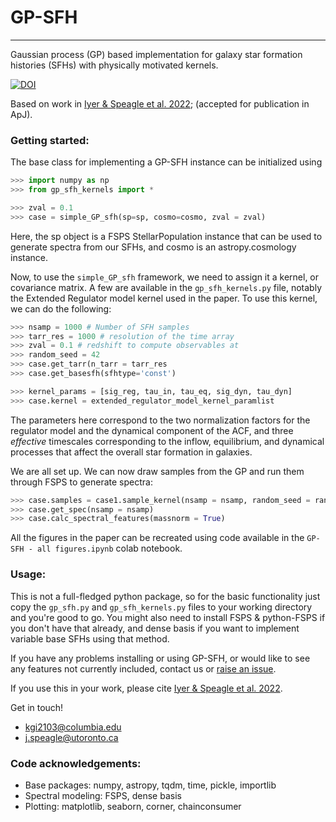 # GP-SFH
--------

Gaussian process (GP) based implementation for galaxy star formation histories (SFHs) with physically motivated kernels.

[![DOI](https://zenodo.org/badge/401494957.svg)](https://zenodo.org/badge/latestdoi/401494957)

Based on work in [Iyer & Speagle et al. 2022](https://ui.adsabs.harvard.edu/abs/2022arXiv220805938I/abstract); (accepted for publication in ApJ).

### Getting started:

The base class for implementing a GP-SFH instance can be initialized using

```python
>>> import numpy as np
>>> from gp_sfh_kernels import *

>>> zval = 0.1
>>> case = simple_GP_sfh(sp=sp, cosmo=cosmo, zval = zval)
```

Here, the sp object is a FSPS StellarPopulation instance that can be used to generate spectra from our SFHs, and cosmo is an astropy.cosmology instance.

Now, to use the `simple_GP_sfh` framework, we need to assign it a kernel, or covariance matrix. A few are available in the `gp_sfh_kernels.py` file, notably the Extended Regulator model kernel used in the paper. To use this kernel, we can do the following:

```python
>>> nsamp = 1000 # Number of SFH samples
>>> tarr_res = 1000 # resolution of the time array
>>> zval = 0.1 # redshift to compute observables at
>>> random_seed = 42
>>> case.get_tarr(n_tarr = tarr_res
>>> case.get_basesfh(sfhtype='const')

>>> kernel_params = [sig_reg, tau_in, tau_eq, sig_dyn, tau_dyn]
>>> case.kernel = extended_regulator_model_kernel_paramlist
```

The parameters here correspond to the two normalization factors for the regulator model and the dynamical component of the ACF, and three *effective* timescales corresponding to the inflow, equilibrium, and dynamical processes that affect the overall star formation in galaxies.

We are all set up. We can now draw samples from the GP and run them through FSPS to generate spectra:

```python
>>> case.samples = case1.sample_kernel(nsamp = nsamp, random_seed = random_seed, force_cov=True, kernel_params = kernel_params)
>>> case.get_spec(nsamp = nsamp)
>>> case.calc_spectral_features(massnorm = True)
```

All the figures in the paper can be recreated using code available in the `GP-SFH - all figures.ipynb` colab notebook.

### Usage:

This is not a full-fledged python package, so for the basic functionality just copy the `gp_sfh.py` and `gp_sfh_kernels.py` files to your working directory and you're good to go. You might also need to install FSPS & python-FSPS if you don't have that already, and dense basis if you want to implement variable base SFHs using that method.

If you have any problems installing or using GP-SFH, or would like to see any features not currently included, contact us or [raise an issue](https://github.com/kartheikiyer/GP-SFH/issues).

If you use this in your work, please cite [Iyer & Speagle et al. 2022](https://ui.adsabs.harvard.edu/abs/2022arXiv220805938I/abstract).

Get in touch!
- kgi2103@columbia.edu
- j.speagle@utoronto.ca

### Code acknowledgements:

- Base packages: numpy, astropy, tqdm, time, pickle, importlib
- Spectral modeling: FSPS, dense basis
- Plotting: matplotlib, seaborn, corner, chainconsumer

